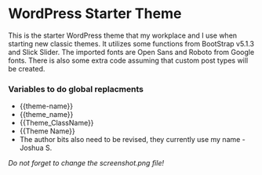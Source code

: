 <h1>WordPress Starter Theme</h1>

<p>This is the starter WordPress theme that my workplace and I use when starting new classic themes. It utilizes some functions from BootStrap v5.1.3 and Slick Slider. The imported fonts are Open Sans and Roboto from Google fonts. There is also some extra code assuming that custom post types will be created.</p>

<h3>Variables to do global replacments</h3>

<ul>
    <li>{{theme-name}}</li>
    <li>{{theme_name}}</li>
    <li>{{Theme_ClassName}}</li>
    <li>{{Theme Name}}</li>
    <li>The author bits also need to be revised, they currently use my name - Joshua S.</li>
</ul>

<i>Do not forget to change the screenshot.png file!</i>